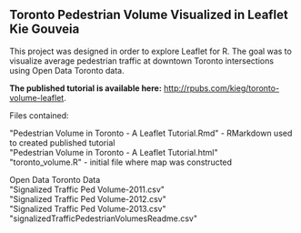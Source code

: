 Toronto Pedestrian Volume Visualized in Leaflet
Kie Gouveia
------------------------------------------------------------

This project was designed in order to explore Leaflet for R. The goal was to visualize average pedestrian traffic at downtown Toronto intersections using Open Data Toronto data.  

**The published tutorial is available here:** http://rpubs.com/kieg/toronto-volume-leaflet. 

Files contained:
  
  "Pedestrian Volume in Toronto - A Leaflet Tutorial.Rmd" - RMarkdown used to created published tutorial  
  "Pedestrian Volume in Toronto - A Leaflet Tutorial.html"  
  "toronto_volume.R" - initial file where map was constructed  
  
  Open Data Toronto Data  
    "Signalized Traffic Ped Volume-2011.csv"  
    "Signalized Traffic Ped Volume-2012.csv"  
    "Signalized Traffic Ped Volume-2013.csv"  
    "signalizedTrafficPedestrianVolumesReadme.csv"  
